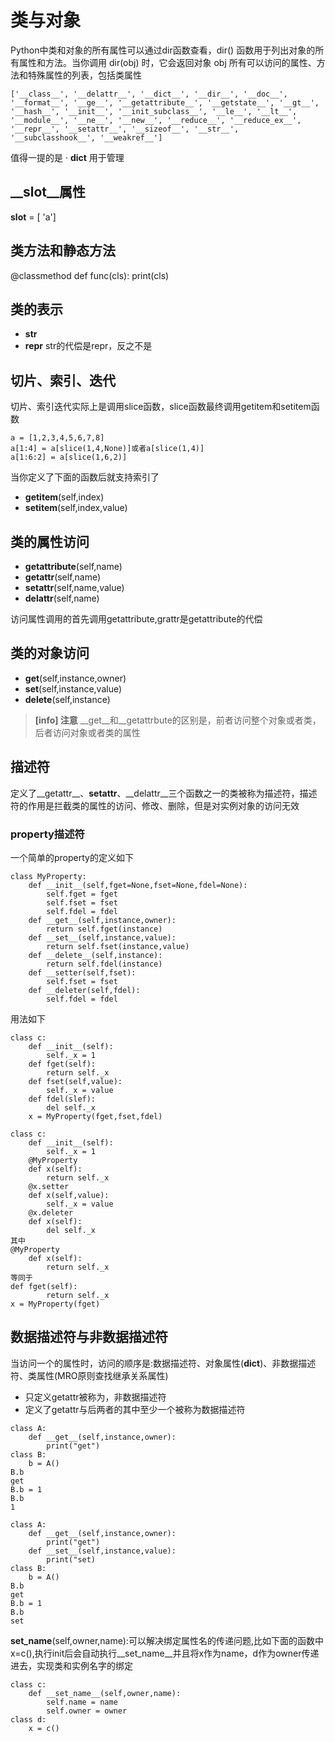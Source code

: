 # 类与对象

Python中类和对象的所有属性可以通过dir函数查看，dir() 函数用于列出对象的所有属性和方法。当你调用 dir(obj) 时，它会返回对象 obj 所有可以访问的属性、方法和特殊属性的列表，包括类属性
```
['__class__', '__delattr__', '__dict__', '__dir__', '__doc__',  '__format__', '__ge__', '__getattribute__', '__getstate__', '__gt__', '__hash__', '__init__', '__init_subclass__', '__le__', '__lt__', '__module__', '__ne__', '__new__', '__reduce__', '__reduce_ex__', '__repr__', '__setattr__', '__sizeof__', '__str__', '__subclasshook__', '__weakref__']
```
值得一提的是
· __dict__ 用于管理
## __slot__属性
__slot__ = [ 'a']
## 类方法和静态方法

@classmethod
def func(cls):
    print(cls)
## 类的表示

- __str__
- __repr__
str的代偿是repr，反之不是

## 切片、索引、迭代

切片、索引迭代实际上是调用slice函数，slice函数最终调用getitem和setitem函数
```
a = [1,2,3,4,5,6,7,8]
a[1:4] = a[slice(1,4,None)]或者a[slice(1,4)]
a[1:6:2] = a[slice(1,6,2)]
```
当你定义了下面的函数后就支持索引了
- __getitem__(self,index)
- __setitem__(self,index,value)


## 类的属性访问

- __getattribute__(self,name)
- __getattr__(self,name)
- __setattr__(self,name,value)
- __delattr__(self,name)

访问属性调用的首先调用getattribute,grattr是getattribute的代偿
## 类的对象访问

- __get__(self,instance,owner)
- __set__(self,instance,value)
- __delete__(self,instance)

> **[info] 注意**
__get__和__getattrbute的区别是，前者访问整个对象或者类，后者访问对象或者类的属性

## 描述符

定义了__getattr__、__setattr__、__delattr__三个函数之一的类被称为描述符，描述符的作用是拦截类的属性的访问、修改、删除，但是对实例对象的访问无效

### property描述符

一个简单的property的定义如下
```
class MyProperty:
    def __init__(self,fget=None,fset=None,fdel=None):
        self.fget = fget
        self.fset = fset
        self.fdel = fdel
    def __get__(self,instance,owner):
        return self.fget(instance)
    def __set__(self,instance,value):
        return self.fset(instance,value)
    def __delete__(self,instance):
        return self.fdel(instance)
    def __setter(self,fset):
        self.fset = fset
    def __deleter(self,fdel):
        self.fdel = fdel
``` 
用法如下
```
class c:
    def __init__(self):
        self._x = 1
    def fget(self):
        return self._x
    def fset(self,value):
        self._x = value
    def fdel(slef):
        del self._x
    x = MyProperty(fget,fset,fdel)

class c:
    def __init__(self):
        self._x = 1
    @MyProperty
    def x(self):
        return self._x
    @x.setter
    def x(self,value):
        self._x = value
    @x.deleter
    def x(self):
        del self._x
其中
@MyProperty
    def x(self):
        return self._x
等同于
def fget(self):
        return self._x
x = MyProperty(fget)
```

## 数据描述符与非数据描述符

当访问一个的属性时，访问的顺序是:数据描述符、对象属性(__dict__)、非数据描述符、类属性(MRO原则查找继承关系属性)
- 只定义getattr被称为，非数据描述符
- 定义了getattr与后两者的其中至少一个被称为数据描述符

```
class A:
    def __get__(self,instance,owner):
        print("get")
class B:
    b = A()
B.b
get
B.b = 1
B.b
1
```
```
class A:
    def __get__(self,instance,owner):
        print("get")
    def __set__(self,instance,value):
        print("set)
class B:
    b = A()
B.b
get
B.b = 1
B.b
set
```

__set_name__(self,owner,name):可以解决绑定属性名的传递问题,比如下面的函数中x=c(),执行init后会自动执行__set_name__并且将x作为name，d作为owner传递进去，实现类和实例名字的绑定
```
class c:
    def __set_name__(self,owner,name):
        self.name = name
        self.owner = owner
class d:
    x = c()

```
